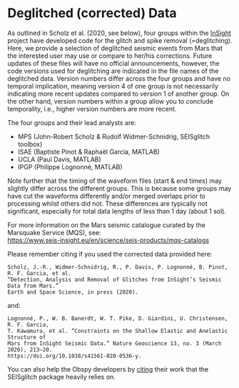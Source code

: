 # Deglitched (corrected) Data


As outlined in Scholz et al. (2020, see below), four groups within the [InSight](https://mars.nasa.gov/insight/) project 
have developed code for the glitch and spike removal (=deglitching).
Here, we provide a selection of deglitched seismic events from Mars that the interested user may use or compare to her/his corrections.
Future updates of these files will have no official announcements, however, the code versions used for deglitching are 
indicated in the file names of the deglitched data. Version numbers differ across the four groups and have no temporal
implication, meaning version 4 of one group is not necessarily indicating more recent updates compared to version 1 of another group.
On the other hand, version numbers within a group allow you to conclude temporality, i.e., higher version numbers are more recent.


The four groups and their lead analysts are:
- MPS (John-Robert Scholz & Rudolf Widmer-Schnidrig, SEISglitch toolbox)
- ISAE (Baptiste Pinot & Raphaël Garcia, MATLAB)
- UCLA (Paul Davis, MATLAB)
- IPGP (Philippe Lognonné, MATLAB)


Note further that the timing of the waveform files (start & end times) may slightly differ across the different groups.
This is because some groups may have cut the waveforms differently and/or merged overlaps prior to processing whilst others did not. 
These differences are typically not significant, especially for total data lengths of less than 1 day (about 1 sol).

For more information on the Mars seismic catalogue curated by the Marsquake Service (MQS), see:  
https://www.seis-insight.eu/en/science/seis-products/mqs-catalogs

Please remember citing if you used the corrected data provided here:

    Scholz, J.-R., Widmer-Schnidrig, R., P. Davis, P. Lognonné, B. Pinot, R. F. Garcia, et al. 
    “Detection, Analysis and Removal of Glitches from InSight’s Seismic Data from Mars.” 
    Earth and Space Science, in press (2020).

and:

    Lognonné, P., W. B. Banerdt, W. T. Pike, D. Giardini, U. Christensen, R. F. Garcia, 
    T. Kawamura, et al. “Constraints on the Shallow Elastic and Anelastic Structure of
    Mars from InSight Seismic Data.” Nature Geoscience 13, no. 3 (March 2020), 213–20. 
    https://doi.org/10.1038/s41561-020-0536-y.

You can also help the Obspy developers by [citing](https://github.com/obspy/obspy/wiki#acknowledging) their work that the SEISglitch package heavily relies on.